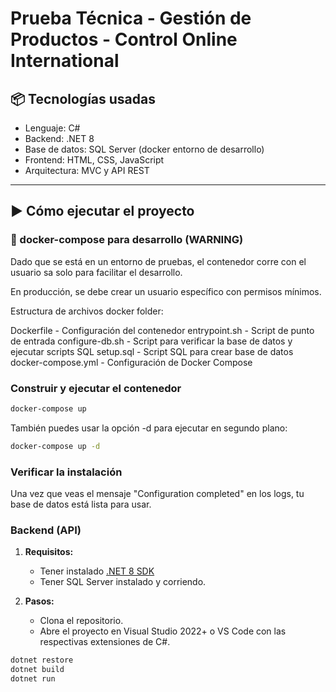 # Prueba Técnica - Gestión de Productos - Control Online International

## 📦 Tecnologías usadas
- Lenguaje: C#
- Backend: .NET 8
- Base de datos: SQL Server (docker entorno de desarrollo)
- Frontend: HTML, CSS, JavaScript
- Arquitectura: MVC y API REST

---

## ▶️ Cómo ejecutar el proyecto

### 🐳 docker-compose para desarrollo (WARNING)

Dado que se está en un entorno de pruebas, el contenedor corre con el usuario sa solo para facilitar el desarrollo.

En producción, se debe crear un usuario específico con permisos mínimos.

Estructura de archivos docker folder:

Dockerfile - Configuración del contenedor
entrypoint.sh - Script de punto de entrada
configure-db.sh - Script para verificar la base de datos y ejecutar scripts SQL
setup.sql - Script SQL para crear base de datos
docker-compose.yml - Configuración de Docker Compose

### Construir y ejecutar el contenedor
```bash
docker-compose up
```
También puedes usar la opción -d para ejecutar en segundo plano:
```bash
docker-compose up -d
```

### Verificar la instalación
Una vez que veas el mensaje "Configuration completed" en los logs, tu base de datos está lista para usar.

### Backend (API)
1. **Requisitos:**
   - Tener instalado [.NET 8 SDK](https://dotnet.microsoft.com/en-us/download/dotnet/8.0)
   - Tener SQL Server instalado y corriendo.

2. **Pasos:**
   - Clona el repositorio.
   - Abre el proyecto en Visual Studio 2022+ o VS Code con las respectivas extensiones de C#.

   [- Configura la cadena de conexión a tu SQL Server en `appsettings.json`.]: #
   [# - Ejecuta las migraciones para crear la base de datos (si usas Entity Framework).]: #
   [#- Presiona `F5` o usa `dotnet run` para iniciar la API.]: #

```bash
dotnet restore
dotnet build
dotnet run
```

